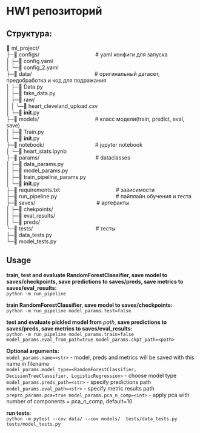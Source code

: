 # HW1 репозиторий

## Структура:
📁 ml_project/  
├─📁 configs/  &emsp;&emsp;&emsp;&emsp;&emsp;&emsp;&emsp;&emsp;&emsp;&emsp;               # yaml конфиги для запуска  
│ ├─📄 config.yaml  
│ └─📄 config_2.yaml  
├─📁 data/     &emsp;&emsp;&emsp;&emsp;&emsp;&emsp;&emsp;&emsp;&emsp;&emsp;&emsp;&nbsp;  # оригинальный датасет, предобработка и код для подражания  
│ ├─📄 Data.py  
│ ├─📄 fake_data.py  
│ ├─📁 raw/  
│ │ └─📄 heart_cleveland_upload.csv  
│ └─📄 __init__.py  
├─📁 models/  &emsp;&emsp;&emsp;&emsp;&emsp;&emsp;&emsp;&emsp;&emsp;&emsp;                 # класс модели(train, predict, eval, save)  
│ ├─📄 Train.py  
│ └─📄 __init__.py  
├─📁 notebook/  &emsp;&emsp;&emsp;&emsp;&emsp;&emsp;&emsp;&emsp;&emsp;               # jupyter notebook  
│ └─📄 heart_stats.ipynb  
├─📁 params/  &emsp;&emsp;&emsp;&emsp;&emsp;&emsp;&emsp;&emsp;&emsp;&emsp;                 # dataclasses  
│ ├─📄 data_params.py  
│ ├─📄 model_params.py  
│ ├─📄 train_pipeline_params.py  
│ └─📄 __init__.py  
├─📄 requirements.txt  &emsp;&emsp;&emsp;&emsp;&emsp;&emsp;&emsp;&emsp;&emsp;&emsp;         # зависимости  
├─📄 run_pipeline.py  &emsp;&emsp;&emsp;&emsp;&emsp;&emsp;&emsp;&emsp;&emsp;&emsp;&ensp;         # пайплайн обучения и теста  
├─📁 saves/  &emsp;&emsp;&emsp;&emsp;&emsp;&emsp;&emsp;&emsp;&emsp;&emsp;&emsp;              # артефакты  
│ ├─📁 chekpoints/  
│ ├─📁 eval_results/  
│ └─📁 preds/  
└─📁 tests/  &emsp;&emsp;&emsp;&emsp;&emsp;&emsp;&emsp;&emsp;&emsp;&emsp;&emsp;&nbsp;                 # тесты  
  ├─📄 data_tests.py  
  └─📄 model_tests.py  

## Usage  
**train, test and evaluate RandomForestClassifier, save model to saves/checkpoints, save predictions to saves/preds, save metrics to saves/eval_results:**  
`python -m run_pipeline`  

**train RandomForestClassifier, save model to saves/checkpoints:**  
`python -m run_pipeline model_params.test=false`  

**test and evaluate pickled model from** *path*, **save predictions to saves/preds, save metrics to saves/eval_results:**  
`python -m run_pipeline model_params.train=false model_params.eval_from_path=true model_params.ckpt_path=<path>`  
  
**Optional arguments:**  
`model_params.name=<str>` - model, preds and metrics will be saved with this name in filename  
`model_params.model_type=<RandomForestClassifier, DecisionTreeClassifier, LogisticRegression>` - choose model type  
`model_params.preds_path=<str>` - specify predictions path  
`model_params.eval_path=<str>` - specify metric results path  
`prepro_params.pca=true model_params.pca_n_comp=<int>` - apply pca with number of components = pca_n_comp, default=10  

**run tests:**  
`python -m pytest --cov data/ --cov models/  tests/data_tests.py tests/model_tests.py`  
